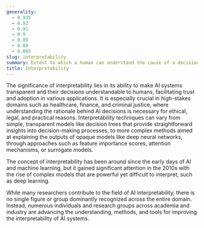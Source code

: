```yaml
---
generality:
  - 0.935
  - 0.92
  - 0.91
  - 0.9
  - 0.89
  - 0.88
  - 0.865
slug: interpretability
summary: Extent to which a human can understand the cause of a decision made by an AI system.
title: Interpretability
---
```


The significance of interpretability lies in its ability to make AI systems transparent and their decisions understandable to humans, facilitating trust and adoption in various applications. It is especially crucial in high-stakes domains such as healthcare, finance, and criminal justice, where understanding the rationale behind AI decisions is necessary for ethical, legal, and practical reasons. Interpretability techniques can vary from simple, transparent models like decision trees that provide straightforward insights into decision-making processes, to more complex methods aimed at explaining the outputs of opaque models like deep neural networks, through approaches such as feature importance scores, attention mechanisms, or surrogate models.

The concept of interpretability has been around since the early days of AI and machine learning, but it gained significant attention in the 2010s with the rise of complex models that are powerful yet difficult to interpret, such as deep learning.

While many researchers contribute to the field of AI interpretability, there is no single figure or group dominantly recognized across the entire domain. Instead, numerous individuals and research groups across academia and industry are advancing the understanding, methods, and tools for improving the interpretability of AI systems.
